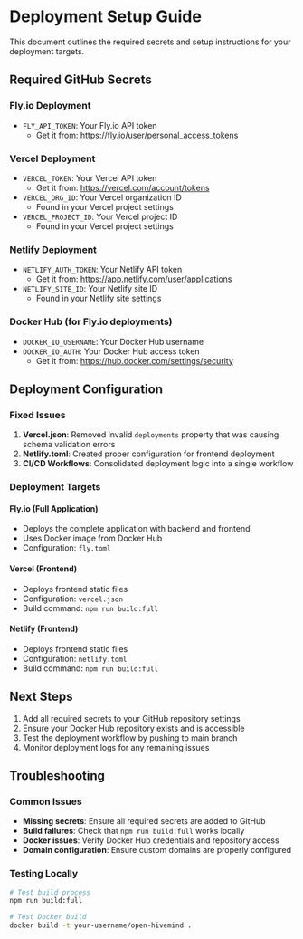 # Deployment Setup Guide

This document outlines the required secrets and setup instructions for your deployment targets.

## Required GitHub Secrets

### Fly.io Deployment
- `FLY_API_TOKEN`: Your Fly.io API token
  - Get it from: https://fly.io/user/personal_access_tokens

### Vercel Deployment
- `VERCEL_TOKEN`: Your Vercel API token
  - Get it from: https://vercel.com/account/tokens
- `VERCEL_ORG_ID`: Your Vercel organization ID
  - Found in your Vercel project settings
- `VERCEL_PROJECT_ID`: Your Vercel project ID
  - Found in your Vercel project settings

### Netlify Deployment
- `NETLIFY_AUTH_TOKEN`: Your Netlify API token
  - Get it from: https://app.netlify.com/user/applications
- `NETLIFY_SITE_ID`: Your Netlify site ID
  - Found in your Netlify site settings

### Docker Hub (for Fly.io deployments)
- `DOCKER_IO_USERNAME`: Your Docker Hub username
- `DOCKER_IO_AUTH`: Your Docker Hub access token
  - Get it from: https://hub.docker.com/settings/security

## Deployment Configuration

### Fixed Issues
1. **Vercel.json**: Removed invalid `deployments` property that was causing schema validation errors
2. **Netlify.toml**: Created proper configuration for frontend deployment
3. **CI/CD Workflows**: Consolidated deployment logic into a single workflow

### Deployment Targets

#### Fly.io (Full Application)
- Deploys the complete application with backend and frontend
- Uses Docker image from Docker Hub
- Configuration: `fly.toml`

#### Vercel (Frontend)
- Deploys frontend static files
- Configuration: `vercel.json`
- Build command: `npm run build:full`

#### Netlify (Frontend)
- Deploys frontend static files
- Configuration: `netlify.toml`
- Build command: `npm run build:full`

## Next Steps

1. Add all required secrets to your GitHub repository settings
2. Ensure your Docker Hub repository exists and is accessible
3. Test the deployment workflow by pushing to main branch
4. Monitor deployment logs for any remaining issues

## Troubleshooting

### Common Issues
- **Missing secrets**: Ensure all required secrets are added to GitHub
- **Build failures**: Check that `npm run build:full` works locally
- **Docker issues**: Verify Docker Hub credentials and repository access
- **Domain configuration**: Ensure custom domains are properly configured

### Testing Locally
```bash
# Test build process
npm run build:full

# Test Docker build
docker build -t your-username/open-hivemind .